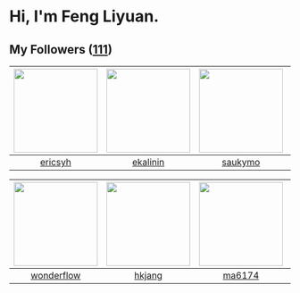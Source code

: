 # Hi, I'm Feng Liyuan.

## My Followers ([111](https://github.com/SunRunAway?tab=followers))

| <img src="https://avatars.githubusercontent.com/u/10498732?v=4" width="150" height="150" /> | <img src="https://avatars.githubusercontent.com/u/234891?v=4" width="150" height="150" /> | <img src="https://avatars.githubusercontent.com/u/5670704?v=4" width="150" height="150" /> | <img src="https://avatars.githubusercontent.com/u/1175567?v=4" width="150" height="150" /> |
| :-----------------------------------------------------------------------------------------: | :---------------------------------------------------------------------------------------: | :----------------------------------------------------------------------------------------: | :----------------------------------------------------------------------------------------: |
|                            [ericsyh](https://github.com/ericsyh)                            |                          [ekalinin](https://github.com/ekalinin)                          |                            [saukymo](https://github.com/saukymo)                           |                              [xen0n](https://github.com/xen0n)                             |

| <img src="https://avatars.githubusercontent.com/u/2173670?v=4" width="150" height="150" /> | <img src="https://avatars.githubusercontent.com/u/3069493?v=4" width="150" height="150" /> | <img src="https://avatars.githubusercontent.com/u/1449133?v=4" width="150" height="150" /> | <img src="https://avatars.githubusercontent.com/u/588162?v=4" width="150" height="150" /> |
| :----------------------------------------------------------------------------------------: | :----------------------------------------------------------------------------------------: | :----------------------------------------------------------------------------------------: | :---------------------------------------------------------------------------------------: |
|                         [wonderflow](https://github.com/wonderflow)                        |                             [hkjang](https://github.com/hkjang)                            |                             [ma6174](https://github.com/ma6174)                            |                            [ylm201](https://github.com/ylm201)                            |